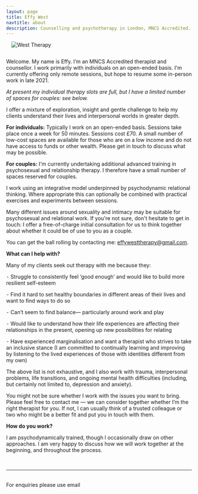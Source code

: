 ```yaml
---
layout: page
title: Effy West
navtitle: about
description: Counselling and psychotherapy in London, MNCS Accredited.
---
```

<img class="col one right" src="Http://www.therapywindow.github.io/img/8D6106A2-86BA-4F07-AF7B-1B8AC3DCCADE.jpeg" alt="West Therapy" style="margin: 0 0 1em 1em" />

Welcome. My name is Effy. I’m an MNCS Accredited therapist and counsellor. I work primarily with individuals on an open-ended basis. I'm currently offering only remote sessions, but hope to resume some in-person work in late 2021.

_At present my individual therapy slots are full, but I have a limited number of spaces for couples: see below._

I offer a mixture of exploration, insight and gentle challenge to help my clients understand their lives and interpersonal worlds in greater depth.

**For individuals:**
Typically I work on an open-ended basis. Sessions take place once a week for 50 minutes. Sessions cost £70. A small number of low-cost spaces are available for those who are on a low income and do not have access to funds or other wealth.  Please get in touch to discuss what may be possible.

**For couples:**
I'm currently undertaking additional advanced training in psychosexual and relationship therapy. I therefore have a small number of spaces reserved for couples.

I work using an integrative model underpinned by psychodynamic relational thinking. Where appropriate this can optionally be combined with practical exercises and experiments between sessions. 

Many different issues around sexuality and intimacy may be suitable for psychosexual and relational work. If you're not sure, don't hesitate to get in touch: I offer a free-of-charge initial consultation for us to think together about whether it could be of use to you as a couple.

You can get the ball rolling by contacting me: [effywesttherapy@gmail.com](mailto:effywesttherapy@gmail.com).

<b>What can I help with?</b>

Many of my clients seek out therapy with me because they:

⁃ Struggle to consistently feel ‘good enough’ and would like to build more resilient self-esteem

⁃ Find it hard to set healthy boundaries in different areas of their lives and want to find ways to do so

⁃ Can’t seem to find balance— particularly around work and play

⁃ Would like to understand how their life experiences are affecting their relationships in the present, opening up new possibilities for relating

⁃ Have experienced marginalisation and want a therapist who strives to take an inclusive stance (I am committed to continually learning and improving by listening to the lived experiences of those with identities different from my own)

The above list is not exhaustive, and I also work with trauma, interpersonal problems, life transitions, and ongoing mental health difficulties (including, but certainly not limited to, depression and anxiety).

You might not be sure whether I work with the issues you want to bring. Please feel free to contact me — we can consider together whether I’m the right therapist for you. If not, I can usually think of a trusted colleague or two who might be a better fit and put you in touch with them.

<b>How do you work?</b>

I am psychodynamically trained, though I occasionally draw on other approaches. I am very happy to discuss how we will work together at the beginning, and throughout the process.

<br/>
<hr/>
<br/>
<span class="contacticon center">
	<a href="mailto:effywesttherapy@gmail.com"><i class="fa fa-envelope-square"></i></a>
	<a href="" target="_blank"><i class="fa fa-twitter-square"></i></a>
</span>

<div class="col three caption">
	For enquiries please use email
</div>
